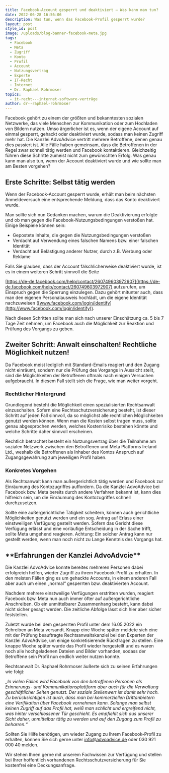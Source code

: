 ```yaml
---
title: Facebook-Account gesperrt und deaktiviert – Was kann man tun?
date: 2022-06-28 16:56:06
description: Was tun, wenn das Facebook-Profil gesperrt wurde?
layout: post
style_id: post
image: /uploads/blog-banner-facebook-meta.jpg
tags:
  - Facebook
  - Meta
  - Zugriff
  - Konto
  - Profil
  - Account
  - Nutzungsvertrag
  - Experte
  - IT-Recht
  - Internet
  - Dr. Raphael Rohrmoser
topics:
  - it-recht---internet-software-verträge
author: dr--raphael-rohrmoser
---
```

Facebook gehört zu einem der größten und bekanntesten sozialen Netzwerke, das viele Menschen zur Kommunikation oder zum Hochladen von Bildern nutzen. Umso ärgerlicher ist es, wenn der eigene Account auf einmal gesperrt, gehackt oder deaktiviert wurde, sodass man keinen Zugriff mehr hat. Die Kanzlei AdvoAdvice vertritt mehrere Betroffene, denen genau dies passiert ist. Alle Fälle haben gemeinsam, dass die Betroffenen in der Regel zwar schnell tätig werden und Facebook kontaktieren. Gleichzeitig führen diese Schritte zumeist nicht zum gewünschten Erfolg. Was genau kann man also tun, wenn der Account deaktiviert wurde und wie sollte man am Besten vorgehen?

## **Erste Schritte: Selbst tätig werden**

Wenn der Facebook-Account gesperrt wurde, erhält man beim nächsten Anmeldeversuch eine entsprechende Meldung, dass das Konto deaktiviert wurde.

Man sollte sich nun Gedanken machen, warum die Deaktivierung erfolgte und ob man gegen die Facebook-Nutzungsbedingungen verstoßen hat. Einige Beispiele können sein:

* Gepostete Inhalte, die gegen die Nutzungsbedingungen verstoßen
* Verdacht auf Verwendung eines falschen Namens bzw. einer falschen Identität
* Verdacht auf Belästigung anderer Nutzer, durch z.B. Werbung oder Reklame

Falls Sie glauben, dass der Account fälschlicherweise deaktiviert wurde, ist es in einem weiteren Schritt sinnvoll die Seite

[https://de-de.facebook.com/help/contact/260749603972907](https://de-de.facebook.com/help/contact/260749603972907) aufzurufen, um Einspruch gegen die Sperrung einzulegen. Dazu gehört mitunter auch, dass man den eigenen Personalausweis hochlädt, um die eigene Identität nachzuweisen ([www.facebook.com/login/identify](http://www.facebook.com/login/identify)). &nbsp;

Nach diesen Schritten sollte man sich nach unserer Einschätzung ca. 5 bis 7 Tage Zeit nehmen, um Facebook auch die Möglichkeit zur Reaktion und Prüfung des Vorgangs zu geben.

## Zweiter Schritt: Anwalt einschalten! Rechtliche Möglichkeit nutzen!

Da Facebook meist lediglich mit Standard-Emails reagiert und den Zugang nicht einräumt, sondern nur die Prüfung des Vorgangs in Aussicht stellt, sind die Möglichkeiten der Betroffenen oftmals nach einigen Versuchen aufgebraucht. In diesem Fall stellt sich die Frage, wie man weiter vorgeht.

### Rechtlicher Hintergrund

Grundlegend besteht die Möglichkeit einen spezialisierten Rechtsanwalt einzuschalten. Sofern eine Rechtsschutzversicherung besteht, ist dieser Schritt auf jeden Fall sinnvoll, da so möglichst alle rechtlichen Möglichkeiten genutzt werden können. Wenn man die Kosten selbst tragen muss, sollte genau abgesprochen werden, welches Kostenrisiko bestehen könnte und welche Schritte daher sinnvoll erscheinen.

Rechtlich betrachtet besteht ein Nutzungsvertrag über die Teilnahme am sozialen Netzwerk zwischen den Betroffenen und Meta Platforms Ireland Ltd., weshalb die Betroffenen als Inhaber des Kontos Anspruch auf Zugangsgewährung zum jeweiligen Profil haben.

### Konkretes Vorgehen

Als Rechtsanwalt kann man außergerichtlich tätig werden und Facebook zur Einräumung des Kontozugriffes auffordern. Da die Kanzlei AdvoAdvice bei Facebook bzw. Meta bereits durch andere Verfahren bekannt ist, kann dies hilfreich sein, um die Einräumung des Kontozugriffes schnell durchzusetzen.

Sollte eine außergerichtliche Tätigkeit scheitern, können auch gerichtliche Möglichkeiten genutzt werden und ein sog. Antrag auf Erlass einer einstweiligen Verfügung gestellt werden. Sofern das Gericht diese Verfügung erlässt und eine vorläufige Entscheidung in der Sache trifft, sollte Meta umgehend reagieren. Achtung: Ein solcher Antrag kann nur gestellt werden, wenn man noch nicht zu Lange Kenntnis des Vorgangs hat.

## **\*\*Erfahrungen der Kanzlei AdvoAdvcie**\*\*

Die Kanzlei AdvoAdvice konnte bereites mehreren Personen dabei erfolgreich helfen, wieder Zugriff zu ihrem Facebook-Profil zu erhalten. In den meisten Fällen ging es um gehackte Accounts, in einem anderen Fall aber auch um einen „normal“ gesperrten bzw. deaktivierten Account.

Nachdem mehrere einstweilige Verfügungen erstritten wurden, reagiert Facebook bzw. Meta nun auch immer öfter auf außergerichtliche Anschreiben. Ob ein unmittelbarer Zusammenhang besteht, kann dabei nicht sicher gesagt werden. Die zeitliche Abfolge lässt sich hier aber sicher feststellen.

Zuletzt wurde bei dem gesperrten Profil unter dem 16.05.2022 ein Schreiben an Meta versandt. Knapp eine Woche später meldete sich eine mit der Prüfung beauftragte Rechtsanwaltskanzlei bei den Experten der Kanzlei AdvoAdvice, um einige konkretisierende Rückfragen zu stellen. Eine knappe Woche später wurde das Profil wieder hergestellt und es waren noch alle hochgeladenen Dateien und Bilder vorhanden, sodass der Betroffene sein Profil nun endlich weiter nutzen konnte.

Rechtsanwalt Dr. Raphael Rohrmoser äußerte sich zu seinen Erfahrungen wie folgt:

*„In vielen Fällen wird Facebook von den betroffenen Personen als Erinnerungs- und Kommunikationsplattform aber auch für die Verwaltung geschäftlicher Seiten genutzt. Der soziale Stellenwert ist damit sehr hoch. Zu berücksichtigen ist auch, dass man bei kommerziellen Drittanbietern eine Verifikation über Facebook vornehmen kann. Solange man selbst keinen Zugriff auf das Profil hat, weiß man schlicht und ergreifend nicht, was hinter verschlossener Tür geschieht. Es empfiehlt sich aus unserer Sicht daher, unmittelbar tätig zu werden und auf den Zugang zum Profil zu beharren.“*

Sollten Sie Hilfe benötigen, um wieder Zugang zu Ihrem Facebook-Profil zu erhalten, können Sie sich gerne unter [info@advoadvice.de](mailto:info@advoadvice.de) oder 030 921 000 40 melden.

Wir stehen Ihnen gerne mit unserem Fachwissen zur Verfügung und stellen bei Ihrer hoffentlich vorhandenen Rechtsschutzversicherung für Sie kostenfrei eine Deckungsanfrage.&nbsp;